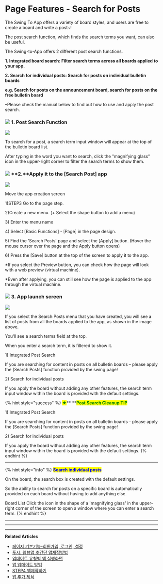 # Page Features - Search for Posts

The Swing To App offers a variety of board styles, and users are free to create a board and write a post\~!

The post search function, which finds the search terms you want, can also be useful.

The Swing-to-App offers 2 different post search functions.

**1. Integrated board search: Filter search terms across all boards applied to your app.**

**2. Search for individual posts: Search for posts on individual bulletin boards**

**e.g. Search for posts on the announcement board, search for posts on the free bulletin board**

–Please check the manual below to find out how to use and apply the post search.

### ![](https://wp.swing2app.co.kr/wp-content/uploads/2018/09/%EB%8B%A8%EB%9D%BD1-1.png) **1.** Post Search Function

![](https://wp.swing2app.co.kr/wp-content/uploads/2019/06/%EA%B2%8C%EC%8B%9C%EB%AC%BC%EA%B2%80%EC%83%892.png)

To search for a post, a search term input window will appear at the top of the bulletin board list.

After typing in the word you want to search, click the "magnifying glass" icon in the upper-right corner to filter the search terms to show them.

### ![](https://wp.swing2app.co.kr/wp-content/uploads/2018/09/%EB%8B%A8%EB%9D%BD1-1.png) **2.**Apply it to the \[Search Post] app

![](https://wp.swing2app.co.kr/wp-content/uploads/2022/07/%EA%B2%8C%EC%8B%9C%EB%AC%BC%EA%B2%80%EC%83%89.png)

Move the app creation screen

1\)STEP3 Go to the page step.

2\)Create a new menu. (+ Select the shape button to add a menu)

3\) Enter the menu name

4\) Select \[Basic Functions] - \[Page] in the page design.

5\) Find the 'Search Posts' page and select the \[Apply] button. (Hover the mouse cursor over the page and the Apply button opens)

6\) Press the \[Save] button at the top of the screen to apply it to the app.

\*If you select the Preview button, you can check how the page will look with a web preview (virtual machine).

\*Even after applying, you can still see how the page is applied to the app through the virtual machine.

### ![](https://wp.swing2app.co.kr/wp-content/uploads/2018/09/%EB%8B%A8%EB%9D%BD1-1.png) **3.** App launch screen

![](https://wp.swing2app.co.kr/wp-content/uploads/2019/06/%EB%85%B9%ED%99%94\_2020\_12\_29\_16\_53\_54\_855.gif)

If you select the Search Posts menu that you have created, you will see a list of posts from all the boards applied to the app, as shown in the image above.

You'll see a search terms field at the top.

When you enter a search term, it is filtered to show it.

1\) Integrated Post Search

If you are searching for content in posts on all bulletin boards – please apply the \[Search Posts] function provided by the swing page!

2\) Search for individual posts

If you apply the board without adding any other features, the search term input window within the board is provided with the default settings.

{% hint style="success" %}
<mark style="color:green;">**★**</mark>** **<mark style="color:green;">**Post Search Cleanup TIP**</mark>

1\) Integrated Post Search

If you are searching for content in posts on all bulletin boards – please apply the \[Search Posts] function provided by the swing page!

2\) Search for individual posts

If you apply the board without adding any other features, the search term input window within the board is provided with the default settings.
{% endhint %}

***

{% hint style="info" %}
<mark style="color:blue;">**Search individual posts**</mark>

On the board, the search box is created with the default settings.

So the ability to search for posts on a specific board is automatically provided on each board without having to add anything else.

Board List Click the icon in the shape of a 'magnifying glass' in the upper-right corner of the screen to open a window where you can enter a search term.
{% endhint %}

***

***

***

**Related Articles**

* [페이지 기본기능-회원가입, 로그인, 설정](https://wp.swing2app.co.kr/documentation/v3manual/join-login/)
* [푸시, 웹뷰앱 초간단 앱제작방법](https://wp.swing2app.co.kr/documentation/v3manual/push-webview/)
* [업데이트 유형별 앱 실행화면](https://wp.swing2app.co.kr/documentation/v3manual/update-type/)
* [앱 업데이트 방법](https://wp.swing2app.co.kr/documentation/v3manual/app-update/)
* [STEP4 앱제작하기](https://wp.swing2app.co.kr/documentation/v3manual/appcreation/)
* [앱 추가 제작](https://wp.swing2app.co.kr/documentation/v3manual/app-add/)

